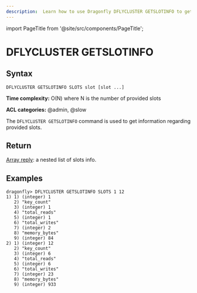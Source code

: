 ```yaml
---
description:  Learn how to use Dragonfly DFLYCLUSTER GETSLOTINFO to get status of the current migration on the node.
---
```


import PageTitle from '@site/src/components/PageTitle';

# DFLYCLUSTER GETSLOTINFO

<PageTitle title="Dragonfly DFLYCLUSTER GETSLOTINFO Command (Documentation) | Dragonfly" />

## Syntax

    DFLYCLUSTER GETSLOTINFO SLOTS slot [slot ...]

**Time complexity:** O(N) where N is the number of provided slots

**ACL categories:**  @admin, @slow

The `DFLYCLUSTER GETSLOTINFO` command is used to get information regarding provided slots.

## Return

[Array reply](https://redis.io/docs/latest/develop/reference/protocol-spec/#arrays): a nested list of slots info.


## Examples

```shell
dragonfly> DFLYCLUSTER GETSLOTINFO SLOTS 1 12
1) 1) (integer) 1
   2) "key_count"
   3) (integer) 1
   4) "total_reads"
   5) (integer) 1
   6) "total_writes"
   7) (integer) 2
   8) "memory_bytes"
   9) (integer) 84
2) 1) (integer) 12
   2) "key_count"
   3) (integer) 6
   4) "total_reads"
   5) (integer) 6
   6) "total_writes"
   7) (integer) 23
   8) "memory_bytes"
   9) (integer) 933

```
